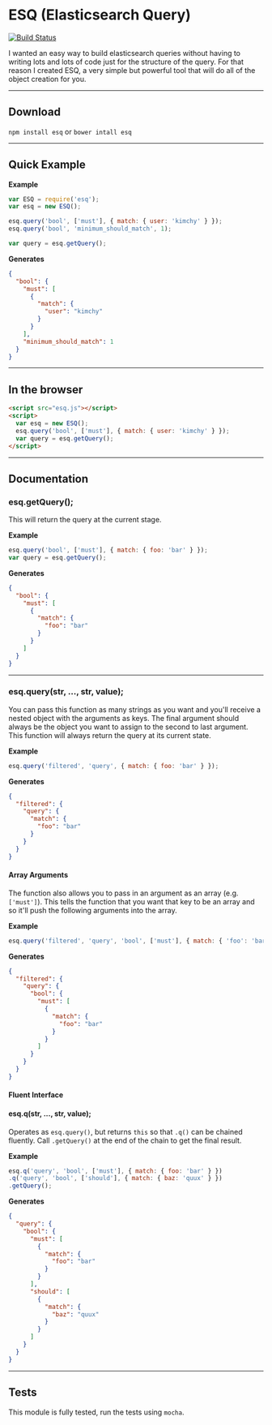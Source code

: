 # ESQ (Elasticsearch Query)

[![Build Status](https://travis-ci.org/holidayextras/esq.png?branch=master)](https://travis-ci.org/holidayextras/esq)

I wanted an easy way to build elasticsearch queries without having to writing lots and lots of code just for the structure of the query. For that reason I created ESQ, a very simple but powerful tool that will do all of the object creation for you.

---

## Download
`npm install esq` or `bower intall esq`

---

## Quick Example

__Example__
```javascript
var ESQ = require('esq');
var esq = new ESQ();

esq.query('bool', ['must'], { match: { user: 'kimchy' } });
esq.query('bool', 'minimum_should_match', 1);

var query = esq.getQuery();
```

__Generates__
```json
{
  "bool": {
    "must": [
      {
        "match": {
          "user": "kimchy"
        }
      }
    ],
    "minimum_should_match": 1
  }
}
```

---

## In the browser

```html
<script src="esq.js"></script>
<script>
  var esq = new ESQ();
  esq.query('bool', ['must'], { match: { user: 'kimchy' } });
  var query = esq.getQuery();
</script>
```

---

## Documentation

### esq.getQuery();
This will return the query at the current stage.

__Example__
```javascript
esq.query('bool', ['must'], { match: { foo: 'bar' } });
var query = esq.getQuery();
```

__Generates__
```json
{
  "bool": {
    "must": [
      {
        "match": {
          "foo": "bar"
        }
      }
    ]
  }
}
```

---

### esq.query(str, ..., str, value);
You can pass this function as many strings as you want and you'll receive a nested object with the arguments as keys. The final argument should always be the object you want to assign to the second to last argument. This function will always return the query at its current state.

__Example__
```javascript
esq.query('filtered', 'query', { match: { foo: 'bar' } });
```

__Generates__
```json
{
  "filtered": {
    "query": {
      "match": {
        "foo": "bar"
      }
    }
  }
}
```

#### Array Arguments

The function also allows you to pass in an argument as an array (e.g. `['must']`). This tells the function that you want that key to be an array and so it'll push the following arguments into the array.

__Example__
```javascript
esq.query('filtered', 'query', 'bool', ['must'], { match: { 'foo': 'bar' } });
```

__Generates__
```json
{
  "filtered": {
    "query": {
      "bool": {
        "must": [
          {
            "match": {
              "foo": "bar"
            }
          }
        ]
      }
    }
  }
}
```

#### Fluent Interface
#### esq.q(str, ..., str, value);
Operates as `esq.query()`, but returns `this` so that `.q()` can be chained fluently.
Call `.getQuery()` at the end of the chain to get the final result.

__Example__
```javascript
esq.q('query', 'bool', ['must'], { match: { foo: 'bar' } })
.q('query', 'bool', ['should'], { match: { baz: 'quux' } })
.getQuery();
```

__Generates__
```json
{
  "query": {
    "bool": {
      "must": [
        {
          "match": {
            "foo": "bar"
          }
        }
      ],
      "should": [
        {
          "match": {
            "baz": "quux"
          }
        }
      ]
    }
  }
}
```

---

## Tests

This module is fully tested, run the tests using `mocha`.
